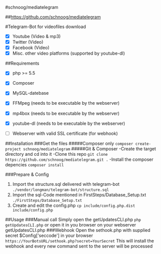 #schnoog/mediatelegram

##https://github.com/schnoog/mediatelegram

#Telegram-Bot for videofiles download
- [x] Youtube (Video & mp3)
- [x] Twitter (Video)
- [x] Facebook (Video)
- [x] Misc. other video platforms (supported by youtube-dl)

##Requirements
- [x] php >= 5.5
- [x] Composer
- [x] MySQL-datebase
- [x] FFMpeg (needs to be executable by the webserver)
- [x] mp4box (needs to be executable by the webserver)
- [x] youtube-dl (needs to be executable by the webserver)
- [ ] Webserver with valid SSL certificate (for webhook)


##Installation
###Get the files
#####Composer only
`composer create-project schnoog/mediatelegram`
#####Git & Composer
-Create the target directory and cd into it
-Clone this repo
`git clone https://github.com/schnoog/mediatelegram.git .`
-Install the composer depencies
`composer install`

###Prepare & Config

1.  Import the structure.sql delivered with telegram-bot
`./vendor/longman/telegram-bot/structure.sql`
2.  Import the sql-Code mentioned in FirstSteps/Database_Setup.txt
`./FirstSteps/Database_Setup.txt`
3.  Create and edit the config.php
`cp include/config.php.dist include/config.php`

##Usage
###Manual call
Simply open the getUpdatesCLI.php
`php getUpdatesCLI.php`
or open it in you browser on your webserver
getUpdatesCLI.php
###Webhook
Open the sethook.php with supplied secret $Config['seccode'] in your browser
`https://YourBotsURL/sethook.php?secret=YourSecret`
This will install the webhook and every new command sent to the server will be processed

